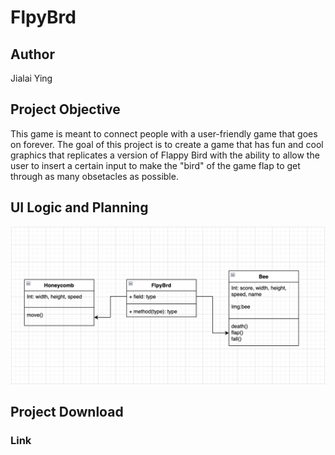 # FlpyBrd
## Author
Jialai Ying

## Project Objective
This game is meant to connect people with a user-friendly game that goes on forever. The goal of this project is to create a game that has fun and cool graphics that replicates a version of Flappy Bird with the ability to allow the user to insert a certain input to make the "bird" of the game flap to get through as many obsetacles as possible. 

## UI Logic and Planning
![Class Diagram](https://github.com/JialaiY/FlpyBrd/blob/main/imgs/FLPYBRD%20flow.png?raw=true)

## Project Download

### Link
